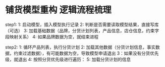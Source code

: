 
# 铺货模型重构 逻辑流程梳理

step1: 
1: 启动模型，插入模型执行记录
2: 判断是否需要读取模型结果，直接写库（可选）
3: 加载基础数据（品牌，分货计划列表，产品信息，店仓信息，约束字段映射关系）
4: 如果品牌数据为空，就结束进程

step2:
1: 循环产品列表，执行分货计划
2: 加载其他数据（分货计划信息，事实数据，约束过滤数据），有可能数据为空，导致模型申请退出
3：如果没有分货优先级，就退出
4: 按照分货优先级进行遍历：
5: 加载分货计划的信息

